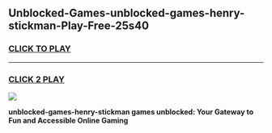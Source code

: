 
## Unblocked-Games-unblocked-games-henry-stickman-Play-Free-25s40
<h3>
<a href="https://premium76.site?title=unblocked-games-henry-stickman&ref=20M">CLICK TO PLAY</a></h3>
<hr>

<h3>
<a href="https://premium76.site?title=unblocked-games-henry-stickman&ref=20M">CLICK 2 PLAY</a>
  
</h3>

<a href="https://premium76.site?title=unblocked-games-henry-stickman&ref=19M"><img src="https://clearcache.store/games.png"></a>


**unblocked-games-henry-stickman games unblocked: Your Gateway to Fun and Accessible Online Gaming**
